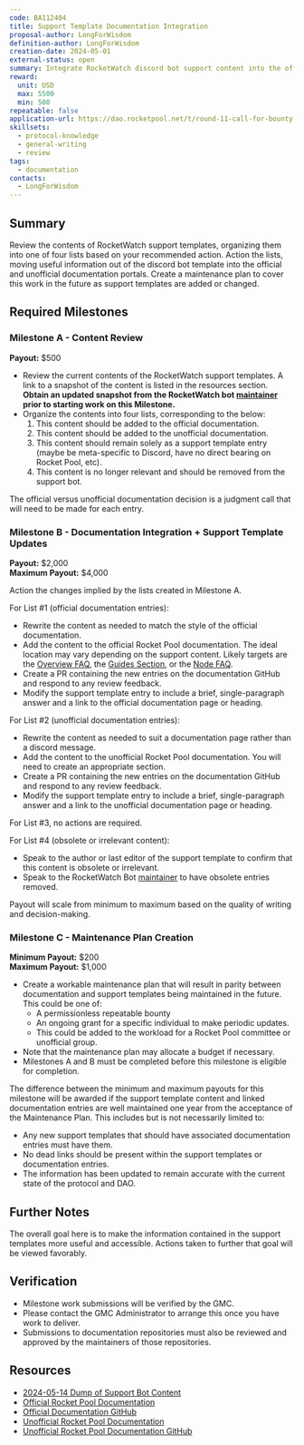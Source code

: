 ```yaml
---
code: BA112404
title: Support Template Documentation Integration
proposal-author: LongForWisdom
definition-author: LongForWisdom
creation-date: 2024-05-01
external-status: open
summary: Integrate RocketWatch discord bot support content into the official or unofficial Rocket Pool documentation portals.
reward: 
  unit: USD
  max: 5500
  min: 500
repeatable: false
application-url: https://dao.rocketpool.net/t/round-11-call-for-bounty-applications-deadline-is-april-7/2776/6
skillsets:
  - protocol-knowledge
  - general-writing
  - review
tags: 
  - documentation
contacts:
  - LongForWisdom
---
```


## Summary 
Review the contents of RocketWatch support templates, organizing them into one of four lists based on your recommended action. Action the lists, moving useful information out of the discord bot template into the official and unofficial documentation portals. Create a maintenance plan to cover this work in the future as support templates are added or changed.

## Required Milestones

### Milestone A - Content Review
**Payout:** $500
* Review the current contents of the RocketWatch support templates. A link to a snapshot of the content is listed in the resources section. **Obtain an updated snapshot from the RocketWatch bot [maintainer](https://discordapp.com/users/410507226223083531/) prior to starting work on this Milestone.**
* Organize the contents into four lists, corresponding to the below:  
  1. This content should be added to the official documentation.
  2. This content should be added to the unofficial documentation.
  3. This content should remain solely as a support template entry (maybe be meta-specific to Discord, have no direct bearing on Rocket Pool, etc).
  4. This content is no longer relevant and should be removed from the support bot.

The official versus unofficial documentation decision is a judgment call that will need to be made for each entry.

### Milestone B - Documentation Integration + Support Template Updates
**Payout:** $2,000  
**Maximum Payout:** $4,000  

Action the changes implied by the lists created in Milestone A. 

For List #1 (official documentation entries):
  * Rewrite the content as needed to match the style of the official documentation. 
  * Add the content to the official Rocket Pool documentation. The ideal location may vary depending on the support content. Likely targets are the [Overview FAQ](https://docs.rocketpool.net/overview/faq), the [Guides Section](https://docs.rocketpool.net/guides/), or the [Node FAQ](https://docs.rocketpool.net/guides/node/faq).
  * Create a PR containing the new entries on the documentation GitHub and respond to any review feedback.
  * Modify the support template entry to include a brief, single-paragraph answer and a link to the official documentation page or heading.

For List #2 (unofficial documentation entries):
  * Rewrite the content as needed to suit a documentation page rather than a discord message. 
  * Add the content to the unofficial Rocket Pool documentation. You will need to create an appropriate section.
  * Create a PR containing the new entries on the documentation GitHub and respond to any review feedback.
  * Modify the support template entry to include a brief, single-paragraph answer and a link to the unofficial documentation page or heading.

For List #3, no actions are required.

For List #4 (obsolete or irrelevant content):
  * Speak to the author or last editor of the support template to confirm that this content is obsolete or irrelevant.
  * Speak to the RocketWatch Bot [maintainer](https://discordapp.com/users/410507226223083531/) to have obsolete entries removed.

Payout will scale from minimum to maximum based on the quality of writing and decision-making. 

### Milestone C - Maintenance Plan Creation
**Minimum Payout:** $200  
**Maximum Payout:** $1,000  

* Create a workable maintenance plan that will result in parity between documentation and support templates being maintained in the future. This could be one of:
  * A permissionless repeatable bounty
  * An ongoing grant for a specific individual to make periodic updates.
  * This could be added to the workload for a Rocket Pool committee or unofficial group. 
* Note that the maintenance plan may allocate a budget if necessary.
* Milestones A and B must be completed before this milestone is eligible for completion.

The difference between the minimum and maximum payouts for this milestone will be awarded if the support template content and linked documentation entries are well maintained one year from the acceptance of the Maintenance Plan. This includes but is not necessarily limited to:
* Any new support templates that should have associated documentation entries must have them. 
* No dead links should be present within the support templates or documentation entries. 
* The information has been updated to remain accurate with the current state of the protocol and DAO.

## Further Notes

The overall goal here is to make the information contained in the support templates more useful and accessible. Actions taken to further that goal will be viewed favorably.

## Verification
* Milestone work submissions will be verified by the GMC.
* Please contact the GMC Administrator to arrange this once you have work to deliver.
* Submissions to documentation repositories must also be reviewed and approved by the maintainers of those repositories.

## Resources
* [2024-05-14 Dump of Support Bot Content](https://docs.google.com/spreadsheets/d/10ApLiB-jE3_AZuP2TnUqt37wh7teUXjORR6INWD05lg/edit#gid=1504157335)
* [Official Rocket Pool Documentation](https://docs.rocketpool.net/)
* [Official Documentation GitHub](https://github.com/rocket-pool/docs.rocketpool.net)
* [Unofficial Rocket Pool Documentation](https://book.sprocketpool.net/)
* [Unofficial Rocket Pool Documentation GitHub](https://github.com/jshufro/rp-book/)